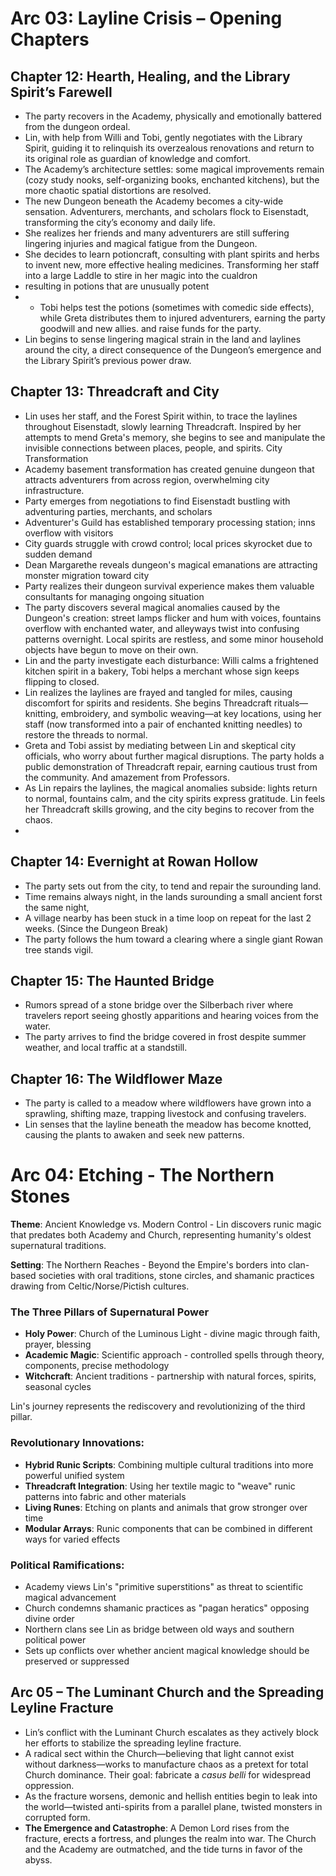 # Arc 03: Layline Crisis – Opening Chapters 
## Chapter 12: Hearth, Healing, and the Library Spirit’s Farewell
- The party recovers in the Academy, physically and emotionally battered from the dungeon ordeal.
- Lin, with help from Willi and Tobi, gently negotiates with the Library Spirit, guiding it to relinquish its overzealous renovations and return to its original role as guardian of knowledge and comfort.
- The Academy’s architecture settles: some magical improvements remain (cozy study nooks, self-organizing books, enchanted kitchens), but the more chaotic spatial distortions are resolved.
- The new Dungeon beneath the Academy becomes a city-wide sensation. Adventurers, merchants, and scholars flock to Eisenstadt, transforming the city’s economy and daily life.
- She realizes her friends and many adventurers are still suffering lingering injuries and magical fatigue from the Dungeon.
- She decides to learn potioncraft, consulting with plant spirits and herbs to invent new, more effective healing medicines. Transforming her staff into a large Laddle to stire in her magic into the cualdron 
- resulting in potions that are unusually potent
- - Tobi helps test the potions (sometimes with comedic side effects), while Greta distributes them to injured adventurers, earning the party goodwill and new allies. and raise funds for the party.
- Lin begins to sense lingering magical strain in the land and laylines around the city, a direct consequence of the Dungeon’s emergence and the Library Spirit’s previous power draw.
  
## Chapter 13: Threadcraft and City
- Lin uses her staff, and the Forest Spirit within, to trace the laylines throughout Eisenstadt, slowly learning Threadcraft. Inspired by her attempts to mend Greta's memory, she begins to see and manipulate the invisible connections between places, people, and spirits.
City Transformation
- Academy basement transformation has created genuine dungeon that attracts adventurers from across region, overwhelming city infrastructure.
- Party emerges from negotiations to find Eisenstadt bustling with adventuring parties, merchants, and scholars
- Adventurer's Guild has established temporary processing station; inns overflow with visitors
- City guards struggle with crowd control; local prices skyrocket due to sudden demand
- Dean Margarethe reveals dungeon's magical emanations are attracting monster migration toward city
- Party realizes their dungeon survival experience makes them valuable consultants for managing ongoing situation
- The party discovers several magical anomalies caused by the Dungeon's creation: street lamps flicker and hum with voices, fountains overflow with enchanted water, and alleyways twist into confusing patterns overnight. Local spirits are restless, and some minor household objects have begun to move on their own.
- Lin and the party investigate each disturbance: Willi calms a frightened kitchen spirit in a bakery, Tobi helps a merchant whose sign keeps flipping to closed.
- Lin realizes the laylines are frayed and tangled for miles, causing discomfort for spirits and residents. She begins Threadcraft rituals—knitting, embroidery, and symbolic weaving—at key locations, using her staff (now transformed into a pair of enchanted knitting needles) to restore the threads to normal.
- Greta and Tobi assist by mediating between Lin and skeptical city officials, who worry about further magical disruptions. The party holds a public demonstration of Threadcraft repair, earning cautious trust from the community. And amazement from Professors.
- As Lin repairs the laylines, the magical anomalies subside: lights return to normal, fountains calm, and the city spirits express gratitude. Lin feels her Threadcraft skills growing, and the city begins to recover from the chaos.
- 
## Chapter 14: Evernight at Rowan Hollow
- The party sets out from the city, to tend and repair the surounding land.
- Time remains always night, in the lands surounding a small ancient forst the same night,
- A village nearby has been stuck in a time loop on repeat for the last 2 weeks. (Since the Dungeon Break)
- The party follows the hum toward a clearing where a single giant Rowan tree stands vigil.

## Chapter 15: The Haunted Bridge
- Rumors spread of a stone bridge over the Silberbach river where travelers report seeing ghostly apparitions and hearing voices from the water.
- The party arrives to find the bridge covered in frost despite summer weather, and local traffic at a standstill.

## Chapter 16: The Wildflower Maze
- The party is called to a meadow where wildflowers have grown into a sprawling, shifting maze, trapping livestock and confusing travelers.
- Lin senses that the layline beneath the meadow has become knotted, causing the plants to awaken and seek new patterns.


# Arc 04: Etching - The Northern Stones

**Theme**: Ancient Knowledge vs. Modern Control - Lin discovers runic magic that predates both Academy and Church, representing humanity's oldest supernatural traditions.

**Setting**: The Northern Reaches - Beyond the Empire's borders into clan-based societies with oral traditions, stone circles, and shamanic practices drawing from Celtic/Norse/Pictish cultures.

### The Three Pillars of Supernatural Power
- **Holy Power**: Church of the Luminous Light - divine magic through faith, prayer, blessing
- **Academic Magic**: Scientific approach - controlled spells through theory, components, precise methodology  
- **Witchcraft**: Ancient traditions - partnership with natural forces, spirits, seasonal cycles

Lin's journey represents the rediscovery and revolutionizing of the third pillar.

### Revolutionary Innovations:
- **Hybrid Runic Scripts**: Combining multiple cultural traditions into more powerful unified system
- **Threadcraft Integration**: Using her textile magic to "weave" runic patterns into fabric and other materials  
- **Living Runes**: Etching on plants and animals that grow stronger over time
- **Modular Arrays**: Runic components that can be combined in different ways for varied effects

### Political Ramifications:
- Academy views Lin's "primitive superstitions" as threat to scientific magical advancement
- Church condemns shamanic practices as "pagan heratics" opposing divine order
- Northern clans see Lin as bridge between old ways and southern political power
- Sets up conflicts over whether ancient magical knowledge should be preserved or suppressed

## Arc 05 – The Luminant Church and the Spreading Leyline Fracture

- Lin’s conflict with the Luminant Church escalates as they actively block her efforts to stabilize the spreading leyline fracture.
- A radical sect within the Church—believing that light cannot exist without darkness—works to manufacture chaos as a pretext for total Church dominance. Their goal: fabricate a *casus belli* for widespread oppression.
- As the fracture worsens, demonic and hellish entities begin to leak into the world—twisted anti-spirits from a parallel plane, twisted monsters in corrupted form.
- **The Emergence and Catastrophe**: A Demon Lord rises from the fracture, erects a fortress, and plunges the realm into war. The Church and the Academy are outmatched, and the tide turns in favor of the abyss.